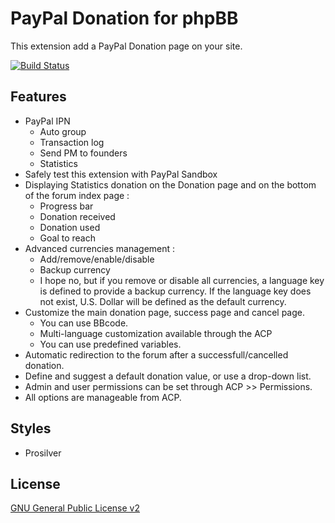 # PayPal Donation for phpBB

This extension add a PayPal Donation page on your site.

[![Build Status](https://travis-ci.org/Skouat/ext_paypal_donation.png)](https://travis-ci.org/Skouat/ext_paypal_donation)

## Features
* PayPal IPN
    * Auto group
    * Transaction log
    * Send PM to founders
    * Statistics
* Safely test this extension with PayPal Sandbox
* Displaying Statistics donation on the Donation page and on the bottom of the forum index page :
    * Progress bar
    * Donation received
    * Donation used
    * Goal to reach
* Advanced currencies management :
    * Add/remove/enable/disable
    * Backup currency
    * I hope no, but if you remove or disable all currencies, a language key is defined to provide a backup currency.
      If the language key does not exist, U.S. Dollar will be defined as the default currency.
* Customize the main donation page, success page and cancel page.
    * You can use BBcode.
    * Multi-language customization available through the ACP
    * You can use predefined variables.
* Automatic redirection to the forum after a successfull/cancelled donation.
* Define and suggest a default donation value, or use a drop-down list.
* Admin and user permissions can be set through ACP >> Permissions.
* All options are manageable from ACP.

## Styles
* Prosilver

## License
[GNU General Public License v2](http://opensource.org/licenses/GPL-2.0)

